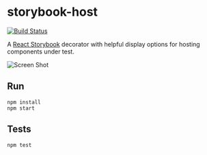 # storybook-host
[![Build Status](https://travis-ci.org/philcockfield/storybook-host.svg?branch=master)](https://travis-ci.org/philcockfield/storybook-host)

A [React Storybook](https://getstorybook.io/) decorator with helpful display options
for hosting components under test.

![Screen Shot](https://cloud.githubusercontent.com/assets/185555/19572867/7a788372-9760-11e6-8196-5a0974541d58.png)


## Run
    npm install
    npm start


## Tests
    npm test


